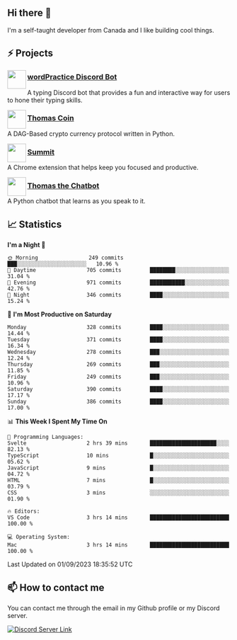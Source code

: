 <h2>Hi there 👋</h2>

<p>I'm a self-taught developer from Canada and I like building cool things.</p>

<h2>⚡ Projects</h2>

<img align="left" src="https://i.imgur.com/BIzs17V.png" width="42" height="42" />
<h3><a target="_blank" href="https://wordpractice.principle.sh/">wordPractice Discord Bot</a></h3>
<p>A typing Discord bot that provides a fun and interactive way for users to hone their typing skills.</p>

<img align="left" src="https://i.imgur.com/4FdQpgN.png" width="42" height="42" />
<h3><a href="https://github.com/principle105/thomas-coin">Thomas Coin</a></h3>
<p>A DAG-Based crypto currency protocol written in Python.</p>

<img align="left" src="https://i.imgur.com/Ly8Atho.png" width="42" height="42" />
<h3><a href="https://summit.sh/">Summit</a></h3>
<p>A Chrome extension that helps keep you focused and productive.</p>

<img align="left" src="https://i.imgur.com/hA9YF2s.png" width="42" height="42" />
<h3><a href="https://github.com/principle105/thomasthechatbot">Thomas the Chatbot</a></h3>
<p>A Python chatbot that learns as you speak to it.</p>

<h2>📈 Statistics</h2>

<!--START_SECTION:waka-->
**I'm a Night 🦉** 

```text
🌞 Morning                249 commits         ███░░░░░░░░░░░░░░░░░░░░░░   10.96 % 
🌆 Daytime                705 commits         ████████░░░░░░░░░░░░░░░░░   31.04 % 
🌃 Evening                971 commits         ███████████░░░░░░░░░░░░░░   42.76 % 
🌙 Night                  346 commits         ████░░░░░░░░░░░░░░░░░░░░░   15.24 % 
```
📅 **I'm Most Productive on Saturday** 

```text
Monday                   328 commits         ████░░░░░░░░░░░░░░░░░░░░░   14.44 % 
Tuesday                  371 commits         ████░░░░░░░░░░░░░░░░░░░░░   16.34 % 
Wednesday                278 commits         ███░░░░░░░░░░░░░░░░░░░░░░   12.24 % 
Thursday                 269 commits         ███░░░░░░░░░░░░░░░░░░░░░░   11.85 % 
Friday                   249 commits         ███░░░░░░░░░░░░░░░░░░░░░░   10.96 % 
Saturday                 390 commits         ████░░░░░░░░░░░░░░░░░░░░░   17.17 % 
Sunday                   386 commits         ████░░░░░░░░░░░░░░░░░░░░░   17.00 % 
```


📊 **This Week I Spent My Time On** 

```text
💬 Programming Languages: 
Svelte                   2 hrs 39 mins       █████████████████████░░░░   82.13 % 
TypeScript               10 mins             █░░░░░░░░░░░░░░░░░░░░░░░░   05.62 % 
JavaScript               9 mins              █░░░░░░░░░░░░░░░░░░░░░░░░   04.72 % 
HTML                     7 mins              █░░░░░░░░░░░░░░░░░░░░░░░░   03.79 % 
CSS                      3 mins              ░░░░░░░░░░░░░░░░░░░░░░░░░   01.90 % 

🔥 Editors: 
VS Code                  3 hrs 14 mins       █████████████████████████   100.00 % 

💻 Operating System: 
Mac                      3 hrs 14 mins       █████████████████████████   100.00 % 
```


 Last Updated on 01/09/2023 18:35:52 UTC
<!--END_SECTION:waka-->

<h2>📫 How to contact me</h2>

You can contact me through the email in my Github profile or my Discord server.

[![Discord Server Link](https://dcbadge.vercel.app/api/server/DHnk46C)](https://discord.gg/DHnk46C)


